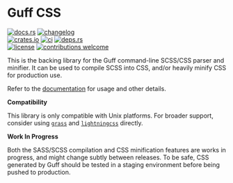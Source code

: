 # Guff CSS

[![docs.rs](https://img.shields.io/docsrs/guff_css.svg?style=flat-square&label=docs.rs)](https://docs.rs/guff_css/)
[![changelog](https://img.shields.io/crates/v/guff_css.svg?style=flat-square&label=changelog&color=9b59b6)](https://github.com/Blobfolio/guff/blob/master/guff_css/CHANGELOG.md)<br>
[![crates.io](https://img.shields.io/crates/v/guff_css.svg?style=flat-square&label=crates.io)](https://crates.io/crates/guff_css)
[![ci](https://img.shields.io/github/actions/workflow/status/Blobfolio/guff/ci.yaml?style=flat-square&label=ci)](https://github.com/Blobfolio/guff/actions)
[![deps.rs](https://deps.rs/repo/github/blobfolio/guff/status.svg?style=flat-square&label=deps.rs)](https://deps.rs/repo/github/blobfolio/guff)<br>
[![license](https://img.shields.io/badge/license-wtfpl-ff1493?style=flat-square)](https://en.wikipedia.org/wiki/WTFPL)
[![contributions welcome](https://img.shields.io/badge/PRs-welcome-brightgreen.svg?style=flat-square&label=contributions)](https://github.com/Blobfolio/guff/issues)

This is the backing library for the Guff command-line SCSS/CSS parser and minifier. It can be used to compile SCSS into CSS, and/or heavily minify CSS for production use.

Refer to the [documentation](https://docs.rs/guff_css/) for usage and other details.

**Compatibility**

This library is only compatible with Unix platforms. For broader support, consider using [`grass`](https://crates.io/crates/grass) and [`lightningcss`](https://crates.io/crates/lightningcss) directly.

**Work In Progress**

Both the SASS/SCSS compilation and CSS minification features are works in progress, and might change subtly between releases. To be safe, CSS generated by Guff should be tested in a staging environment before being pushed to production.

